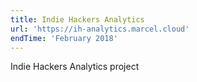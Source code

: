 ```yaml
---
title: Indie Hackers Analytics
url: 'https://ih-analytics.marcel.cloud'
endTime: 'February 2018'
---
```


Indie Hackers Analytics project
